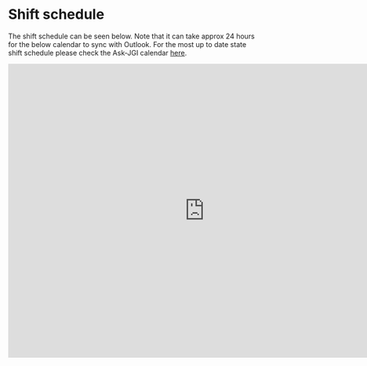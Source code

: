 # Shift schedule

The shift schedule can be seen below. Note that it can take approx 24
hours for the below calendar to sync with Outlook. For the most up to
date state shift schedule please check the Ask-JGI calendar [here](https://outlook.office.com/calendar/ask-jgi@bristol.ac.uk/view/month).
<iframe src="https://calendar.google.com/calendar/embed?src=5p6fq35ngf6jkga4pd0oj214800odpol%40import.calendar.google.com&ctz=Europe%2FLondon" style="border: 0" width="800" height="600" frameborder="0" scrolling="no"></iframe>
